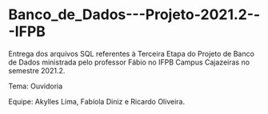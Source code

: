 # Banco_de_Dados---Projeto-2021.2---IFPB

Entrega dos arquivos SQL referentes à Terceira Etapa do Projeto de Banco de Dados ministrada pelo professor Fábio no IFPB Campus Cajazeiras no semestre 2021.2.

Tema: Ouvidoria

Equipe: Akylles Lima, Fabíola Diniz e Ricardo Oliveira.
